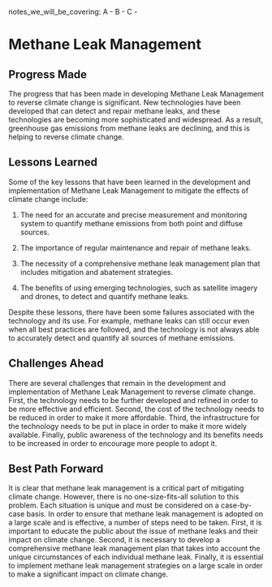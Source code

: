 notes_we_will_be_covering:
A -
B -
C -

# Methane Leak Management

## Progress Made

The progress that has been made in developing Methane Leak Management to reverse climate change is significant. New technologies have been developed that can detect and repair methane leaks, and these technologies are becoming more sophisticated and widespread. As a result, greenhouse gas emissions from methane leaks are declining, and this is helping to reverse climate change.

## Lessons Learned

Some of the key lessons that have been learned in the development and implementation of Methane Leak Management to mitigate the effects of climate change include:

1. The need for an accurate and precise measurement and monitoring system to quantify methane emissions from both point and diffuse sources.

2. The importance of regular maintenance and repair of methane leaks.

3. The necessity of a comprehensive methane leak management plan that includes mitigation and abatement strategies.

4. The benefits of using emerging technologies, such as satellite imagery and drones, to detect and quantify methane leaks.

Despite these lessons, there have been some failures associated with the technology and its use. For example, methane leaks can still occur even when all best practices are followed, and the technology is not always able to accurately detect and quantify all sources of methane emissions.

## Challenges Ahead

There are several challenges that remain in the development and implementation of Methane Leak Management to reverse climate change. First, the technology needs to be further developed and refined in order to be more effective and efficient. Second, the cost of the technology needs to be reduced in order to make it more affordable. Third, the infrastructure for the technology needs to be put in place in order to make it more widely available. Finally, public awareness of the technology and its benefits needs to be increased in order to encourage more people to adopt it.

## Best Path Forward

It is clear that methane leak management is a critical part of mitigating climate change. However, there is no one-size-fits-all solution to this problem. Each situation is unique and must be considered on a case-by-case basis. In order to ensure that methane leak management is adopted on a large scale and is effective, a number of steps need to be taken. First, it is important to educate the public about the issue of methane leaks and their impact on climate change. Second, it is necessary to develop a comprehensive methane leak management plan that takes into account the unique circumstances of each individual methane leak. Finally, it is essential to implement methane leak management strategies on a large scale in order to make a significant impact on climate change.
